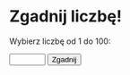 <!DOCTYPE html>
<html lang="pl">
<head>
    <meta charset="UTF-8">
    <meta name="viewport" content="width=device-width, initial-scale=1.0">
    <title>Gra w zgadywanie liczb</title>
    <link rel="stylesheet" href="style.css">
</head>
<body>
    <div class="container">
        <h1>Zgadnij liczbę!</h1>
        <p>Wybierz liczbę od 1 do 100:</p>
        <input type="number" id="guessInput" min="1" max="100">
        <button onclick="checkGuess()">Zgadnij</button>
        <p id="resultMessage"></p>
    </div>
    <script src="script.js"></script>
</body>
</html>

